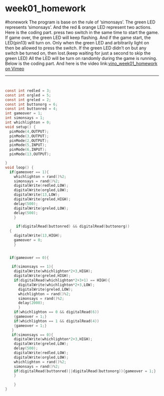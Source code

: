 # week01_homework
#honework
The program is base on the rule of ‘simonsays’.
The green LED represents ’simonsays’.
And the red & orange LED represent two actions.
Here is the coding part.
press two switch in the same time to start the game.
If game over, the green LED will keep flashing.
And if the game start, the LED(pin13) will turn on.
Only when the green LED and arbitrarily light on then be allowed to press the switch.
If the green LED didn’t on but any switch be turned on, then lost.(keep waiting for just a second to skip the green LED)
All the LED will be turn on randomly during the game is running.
Below is the coding part.
And here is the video link:[vino_week01_homework on Vimeo](https://vimeo.com/364530183)
- - - -

``` c


const int redled = 3;
const int orgled = 5;
const int greled = 2;
const int buttonorg = 6;
const int buttonred = 4;
int gameover = 1;
int simonsays = 1;
int whichlighton = 0;
void setup() {
  pinMode(4,OUTPUT);
  pinMode(3,OUTPUT);
  pinMode(2,OUTPUT);
  pinMode(5,INPUT);
  pinMode(6,INPUT); 
  pinMode(13,OUTPUT); 

}
void loop() {
  if(gameover == 1){
    whichlighton = rand()%2;
    simonsays = rand()%2;
    digitalWrite(redled,LOW);
    digitalWrite(orgled,LOW);
    digitalWrite(13,LOW); 
    digitalWrite(greled,HIGH); 
    delay(500);
    digitalWrite(greled,LOW);
    delay(500); 
    } 
    
     if(digitalRead(buttonred) && digitalRead(buttonorg))
  {
    digitalWrite(13,HIGH);  
    gameover = 0;
    }


  if(gameover == 0){
    
   if(simonsays == 1){
    digitalWrite(whichlighton*2+3,HIGH);
    digitalWrite(greled,HIGH);
    if(digitalRead(whichlighton*2+3+1) == HIGH){
      digitalWrite(whichlighton*2+3,LOW);
      digitalWrite(greled,LOW);
      whichlighton = rand()%2;
      simonsays = rand()%2;
      delay(2000);
      }
    if(whichlighton == 0 && digitalRead(6))
    {gameover = 1;}
    if(whichlighton == 1 && digitalRead(4))
    {gameover = 1;}
   }
   if(simonsays == 0){
    digitalWrite(whichlighton*2+3,HIGH);
    digitalWrite(greled,LOW);
    delay(500);
    digitalWrite(redled,LOW);
    digitalWrite(orgled,LOW);
    whichlighton = rand()%2;
    simonsays = rand()%2;  
    if(digitalRead(buttonred)||digitalRead(buttonorg)){gameover = 1;} 
    }
    
    }
}
```

